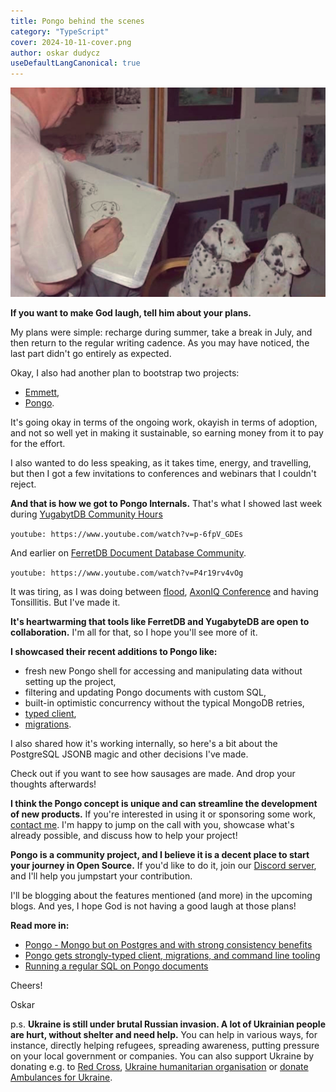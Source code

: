 ```yaml
---
title: Pongo behind the scenes
category: "TypeScript"
cover: 2024-10-11-cover.png
author: oskar dudycz
useDefaultLangCanonical: true
---
```


![](2024-10-11-cover.png)

**If you want to make God laugh, tell him about your plans.**

My plans were simple: recharge during summer, take a break in July, and then return to the regular writing cadence. As you may have noticed, the last part didn't go entirely as expected.

Okay, I also had another plan to bootstrap two projects: 
- [Emmett](https://github.com/event-driven-io/emmett),
- [Pongo](https://github.com/event-driven-io/Pongo).

It's going okay in terms of the ongoing work, okayish in terms of adoption, and not so well yet in making it sustainable, so earning money from it to pay for the effort.

I also wanted to do less speaking, as it takes time, energy, and travelling, but then I got a few invitations to conferences and webinars that I couldn't reject.

**And that is how we got to Pongo Internals.** That's what I showed last week during [YugabytDB Community Hours](https://www.youtube.com/watch?v=p-6fpV_GDEs)

`youtube: https://www.youtube.com/watch?v=p-6fpV_GDEs`

And earlier on [FerretDB Document Database Community](https://www.youtube.com/watch?v=P4r19rv4vOg).

`youtube: https://www.youtube.com/watch?v=P4r19rv4vOg`

It was tiring, as I was doing between [flood](https://notesfrompoland.com/2024/09/19/floods-prompt-polands-first-ever-state-of-natural-disaster-what-does-this-mean/), [AxonIQ Conference](https://www.axoniq.io/axoniq-conference-2024) and having Tonsillitis. But I've made it.

**It's heartwarming that tools like FerretDB and YugabyteDB are open to collaboration.** I'm all for that, so I hope you'll see more of it.

**I showcased their recent additions to Pongo like:**
- fresh new Pongo shell for accessing and manipulating data without setting up the project,
- filtering and updating Pongo documents with custom SQL,
- built-in optimistic concurrency without the typical MongoDB retries,
- [typed client](/pl/pongo_strongly_typed_client/),
- [migrations](/pl/pongo_strongly_typed_client/).

I also shared how it's working internally, so here's a bit about the PostgreSQL JSONB magic and other decisions I've made.

Check out if you want to see how sausages are made. And drop your thoughts afterwards!

**I think the Pongo concept is unique and can streamline the development of new products.** If you're interested in using it or sponsoring some work, [contact me](mailto:oskar@event-driven.io). I'm happy to jump on the call with you, showcase what's already possible, and discuss how to help your project!

**Pongo is a community project, and I believe it is a decent place to start your journey in Open Source.** If you'd like to do it, join our [Discord server](https://discord.gg/fTpqUTMmVa), and I'll help you jumpstart your contribution.

I'll be blogging about the features mentioned (and more) in the upcoming blogs. And yes, I hope God is not having a good laugh at those plans!

**Read more in:**
- [Pongo - Mongo but on Postgres and with strong consistency benefits](/pl/introducting_pongo/)
- [Pongo gets strongly-typed client, migrations, and command line tooling](/pl/pongo_strongly_typed_client/)
- [Running a regular SQL on Pongo documents](/pl/sql_support_in_pongo)

Cheers!

Oskar

p.s. **Ukraine is still under brutal Russian invasion. A lot of Ukrainian people are hurt, without shelter and need help.** You can help in various ways, for instance, directly helping refugees, spreading awareness, putting pressure on your local government or companies. You can also support Ukraine by donating e.g. to [Red Cross](https://www.icrc.org/pl/donate/ukraine), [Ukraine humanitarian organisation](https://savelife.in.ua/pl/donate/) or [donate Ambulances for Ukraine](https://www.gofundme.com/f/help-to-save-the-lives-of-civilians-in-a-war-zone).
